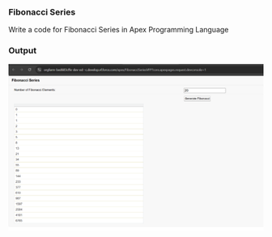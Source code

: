 ### Fibonacci Series

Write a code for Fibonacci Series in Apex Programming Language

### Output

![](output.png)
